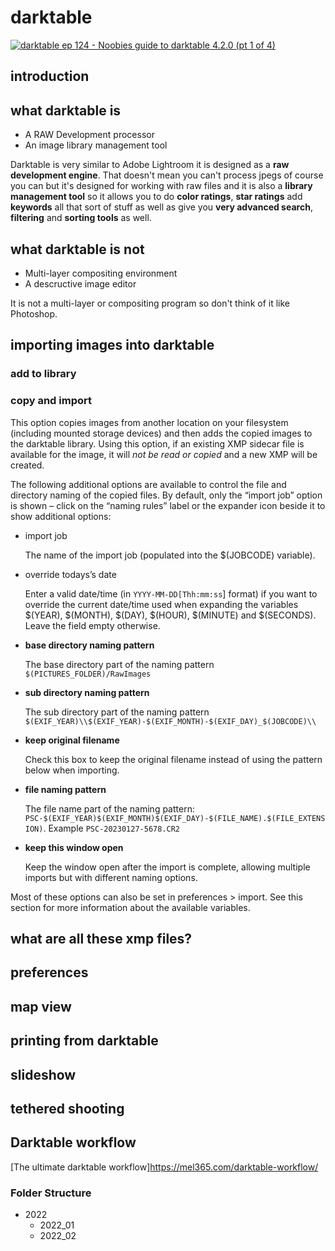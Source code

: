 # darktable

[![darktable ep 124 - Noobies guide to darktable 4.2.0 (pt 1 of 4)](https://img.youtube.com/vi/ttfZoyVNLsk/0.jpg)](https://www.youtube.com/watch?v=ttfZoyVNLsk)

## introduction

## what darktable is

* A RAW Development processor
* An image library management tool

Darktable  is very similar to Adobe Lightroom it is designed as a **raw development engine**. That doesn't mean you can't process jpegs of course you can but it's designed for working with raw files and it is also a
**library management tool** so it allows you to do **color ratings**, **star ratings** add **keywords** all that sort of stuff as well as give you **very advanced search**, **filtering** and **sorting tools** as well.

## what darktable is not

* Multi-layer compositing environment
* A descructive image editor

It is not a multi-layer or compositing program so don't think of it like Photoshop.

## importing images into darktable

### add to library

### copy and import

This option copies images from another location on your filesystem (including mounted storage devices) and then adds the copied images to the darktable library. Using this option, if an existing XMP sidecar file is available for the image, it will *not be read or copied* and a new XMP will be created.

The following additional options are available to control the file and directory naming of the copied files. By default, only the “import job” option is shown – click on the “naming rules” label or the expander icon beside it to show additional options:

* import job

    The name of the import job (populated into the $(JOBCODE) variable).
* override todays’s date

    Enter a valid date/time (in `YYYY-MM-DD[Thh:mm:ss`] format) if you want to override the current date/time used when expanding the variables $(YEAR), $(MONTH), $(DAY), $(HOUR), $(MINUTE) and $(SECONDS). Leave the field empty otherwise.
* **base directory naming pattern**

    The base directory part of the naming pattern `$(PICTURES_FOLDER)/RawImages`
* **sub directory naming pattern**

    The sub directory part of the naming pattern `$(EXIF_YEAR)\\$(EXIF_YEAR)-$(EXIF_MONTH)-$(EXIF_DAY)_$(JOBCODE)\\`
* **keep original filename**

    Check this box to keep the original filename instead of using the pattern below when importing.
* **file naming pattern**

    The file name part of the naming pattern: `PSC-$(EXIF_YEAR)$(EXIF_MONTH)$(EXIF_DAY)-$(FILE_NAME).$(FILE_EXTENSION)`. Example `PSC-20230127-5678.CR2`
* **keep this window open**

    Keep the window open after the import is complete, allowing multiple imports but with different naming options.

Most of these options can also be set in preferences > import. See this section for more information about the available variables.

## what are all these xmp files?

## preferences

## map view

## printing from darktable

## slideshow

## tethered shooting

## Darktable workflow

[The ultimate darktable workflow]<https://mel365.com/darktable-workflow/>

### Folder Structure

* 2022
    * 2022_01
    * 2022_02
